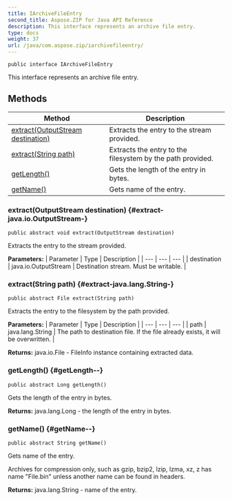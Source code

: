 ```yaml
---
title: IArchiveFileEntry
second_title: Aspose.ZIP for Java API Reference
description: This interface represents an archive file entry.
type: docs
weight: 37
url: /java/com.aspose.zip/iarchivefileentry/
---
```

```
public interface IArchiveFileEntry
```

This interface represents an archive file entry.
## Methods

| Method | Description |
| --- | --- |
| [extract(OutputStream destination)](#extract-java.io.OutputStream-) | Extracts the entry to the stream provided. |
| [extract(String path)](#extract-java.lang.String-) | Extracts the entry to the filesystem by the path provided. |
| [getLength()](#getLength--) | Gets the length of the entry in bytes. |
| [getName()](#getName--) | Gets name of the entry. |
### extract(OutputStream destination) {#extract-java.io.OutputStream-}
```
public abstract void extract(OutputStream destination)
```


Extracts the entry to the stream provided.

**Parameters:**
| Parameter | Type | Description |
| --- | --- | --- |
| destination | java.io.OutputStream | Destination stream. Must be writable. |

### extract(String path) {#extract-java.lang.String-}
```
public abstract File extract(String path)
```


Extracts the entry to the filesystem by the path provided.

**Parameters:**
| Parameter | Type | Description |
| --- | --- | --- |
| path | java.lang.String | The path to destination file. If the file already exists, it will be overwritten. |

**Returns:**
java.io.File - FileInfo instance containing extracted data.
### getLength() {#getLength--}
```
public abstract Long getLength()
```


Gets the length of the entry in bytes.

**Returns:**
java.lang.Long - the length of the entry in bytes.
### getName() {#getName--}
```
public abstract String getName()
```


Gets name of the entry.

Archives for compression only, such as gzip, bzip2, lzip, lzma, xz, z has name "File.bin" unless another name can be found in headers.

**Returns:**
java.lang.String - name of the entry.
